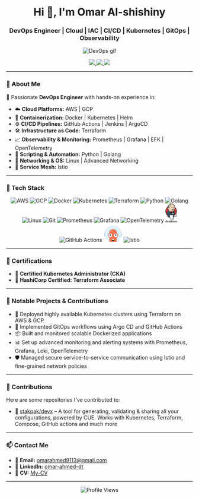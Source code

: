 <h1 align="center">Hi 👋, I'm Omar Al-shishiny</h1>
<h3 align="center">DevOps Engineer | Cloud | IAC | CI/CD | Kubernetes | GitOps | Observability</h3>

<p align="center">
  <img src="https://liveimages.algoworks.com/new-algoworks/wp-content/uploads/2023/01/05114244/DevOps-Challenges.gif" width="800" alt="DevOps gif" />
</p>

<p align="center">
  <a href="mailto:omarahmed9113@gmail.com">
    <img src="https://img.shields.io/badge/Gmail-D14836?style=for-the-badge&logo=gmail&logoColor=white" />
  </a>
  <a href="https://www.linkedin.com/in/omar-ahmed-dt" target="_blank">
    <img src="https://img.shields.io/badge/LinkedIn-blue?style=for-the-badge&logo=linkedin&logoColor=white" />
  </a>
  <a href="https://drive.google.com/file/d/1fNwTdWRP11Yk2RYRJ-nWUUMJFFOq-yHJ/view?usp=sharing" target="_blank">
    <img src="https://img.shields.io/badge/CV-View--Resume-green?style=for-the-badge&logo=googledrive&logoColor=white" />
  </a>
</p>

---

### 🚀 About Me

🔧 Passionate **DevOps Engineer** with hands-on experience in:

- ☁️ **Cloud Platforms:** AWS | GCP
- 🐳 **Containerization:** Docker | Kubernetes | Helm
- ⚙️ **CI/CD Pipelines:** GitHub Actions | Jenkins | ArgoCD
- 🛠️ **Infrastructure as Code:** Terraform
- 📈 **Observability & Monitoring:** Prometheus | Grafana | EFK | OpenTelemetry
- 🧰 **Scripting & Automation:** Python | Golang
- 🧠 **Networking & OS:** Linux | Advanced Networking
- 🔌 **Service Mesh:** Istio

---

### 🧰 Tech Stack

<p align="center">
  <!-- Cloud -->
  <img src="https://cdn.jsdelivr.net/gh/devicons/devicon/icons/amazonwebservices/amazonwebservices-original-wordmark.svg" height="50" title="AWS"/>
  <img src="https://cdn.jsdelivr.net/gh/devicons/devicon/icons/googlecloud/googlecloud-original.svg" height="50" title="GCP"/>
  
  <!-- Containers & Infra -->
  <img src="https://cdn.jsdelivr.net/gh/devicons/devicon/icons/docker/docker-original.svg" height="50" title="Docker"/>
  <img src="https://cdn.jsdelivr.net/gh/devicons/devicon/icons/kubernetes/kubernetes-plain.svg" height="50" title="Kubernetes"/>
  <img src="https://cdn.jsdelivr.net/gh/devicons/devicon/icons/terraform/terraform-original.svg" height="50" title="Terraform"/>

  <!-- Programming -->
  <img src="https://cdn.jsdelivr.net/gh/devicons/devicon/icons/python/python-original.svg" height="50" title="Python"/>
  <img src="https://cdn.jsdelivr.net/gh/devicons/devicon/icons/go/go-original.svg" height="50" title="Golang"/>
  
  <!-- OS & VCS -->
  <img src="https://cdn.jsdelivr.net/gh/devicons/devicon/icons/linux/linux-original.svg" height="50" title="Linux"/>
  <img src="https://cdn.jsdelivr.net/gh/devicons/devicon/icons/git/git-original.svg" height="50" title="Git"/>

  <!-- Monitoring & CI/CD -->
  <img src="https://raw.githubusercontent.com/gilbarbara/logos/master/logos/prometheus.svg" height="50" title="Prometheus"/>
  <img src="https://raw.githubusercontent.com/gilbarbara/logos/master/logos/grafana.svg" height="50" title="Grafana"/>
  <img src="https://raw.githubusercontent.com/gilbarbara/logos/master/logos/opentelemetry.svg" height="50" title="OpenTelemetry"/>
  <img src="https://raw.githubusercontent.com/gilbarbara/logos/master/logos/jenkins.svg" height="50" title="Jenkins"/>
  <img src="https://raw.githubusercontent.com/gilbarbara/logos/master/logos/github-actions.svg" height="50" title="GitHub Actions"/>
  
  <!-- GitOps, Mesh -->
  <img src="https://raw.githubusercontent.com/argoproj/argo-cd/master/docs/assets/logo.png" height="50" title="Argo CD"/>
  <img src="https://istio.io/latest/favicons/android-192x192.png" height="50" title="Istio"/>

</p>

---

### 🔖 Certifications

- 🏅 **Certified Kubernetes Administrator (CKA)**  
- 🏅 **HashiCorp Certified: Terraform Associate**

---

### 📝 Notable Projects & Contributions

- 🚀 Deployed highly available Kubernetes clusters using Terraform on AWS & GCP  
- 🔁 Implemented GitOps workflows using Argo CD and GitHub Actions  
- 📦 Built and monitored scalable Dockerized applications  
- 📊 Set up advanced monitoring and alerting systems with Prometheus, Grafana, Loki, OpenTelemetry  
- 🛡️ Managed secure service-to-service communication using Istio and fine-grained network policies  

---

### 🤝 Contributions

Here are some repositories I've contributed to:

- 🔧 [stakpak/devx](https://github.com/stakpak/devx-catalog) – A tool for generating, validating & sharing all your configurations, powered by CUE. Works with Kubernetes, Terraform, Compose, GitHub actions and much more

---

### 📫 Contact Me

- 📧 **Email:** omarahmed9113@gmail.com  
- 🔗 **LinkedIn:** [omar-ahmed-dt](https://www.linkedin.com/in/omar-ahmed-dt)
- 📄 **CV:** [My-CV](https://drive.google.com/file/d/1fNwTdWRP11Yk2RYRJ-nWUUMJFFOq-yHJ/view?usp=sharing)

---

<p align="center">
  <img src="https://komarev.com/ghpvc/?username=omar-ahmed-dt&label=Profile%20views&color=blue&style=flat" alt="Profile Views" />
</p>
